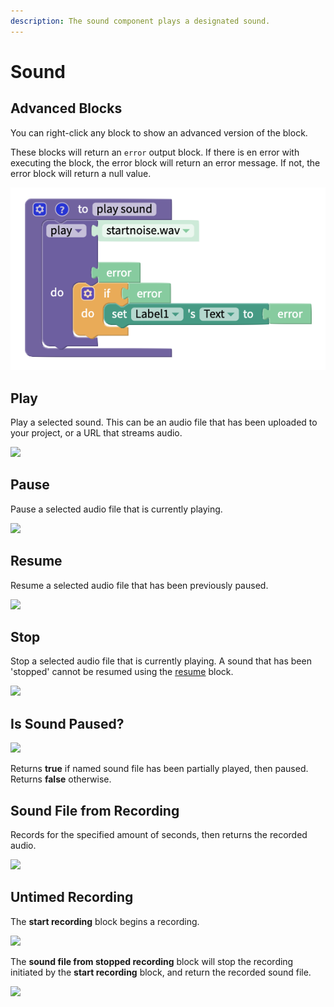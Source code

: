 ```yaml
---
description: The sound component plays a designated sound.
---
```


# Sound

## Advanced Blocks

You can right-click any block to show an advanced version of the block.

These blocks will return an `error` output block. If there is en error with executing the block, the error block will return an error message. If not, the error block will return a null value.

![](.gitbook/assets/playadv.png)

## Play

Play a selected sound. This can be an audio file that has been uploaded to your project, or a URL that streams audio.

![](<.gitbook/assets/image (133).png>)

## Pause

Pause a selected audio file that is currently playing.

![](<.gitbook/assets/image (162).png>)

## Resume

Resume a selected audio file that has been previously paused.

![](<.gitbook/assets/image (169).png>)

## Stop

Stop a selected audio file that is currently playing. A sound that has been 'stopped' cannot be resumed using the [resume](sound.md#resume) block.

![](<.gitbook/assets/image (143).png>)

## Is Sound Paused?

![](<.gitbook/assets/image (140).png>)

Returns **true** if named sound file has been partially played, then paused. \
Returns **false** otherwise.

## Sound File from Recording

Records for the specified amount of seconds, then returns the recorded audio.

![](<.gitbook/assets/image (175).png>)

## Untimed Recording

The **start recording** block begins a recording.

![](<.gitbook/assets/image (174).png>)

The **sound file from stopped recording** block will stop the recording initiated by the **start recording** block, and return the recorded sound file.

![](<.gitbook/assets/image (142).png>)
